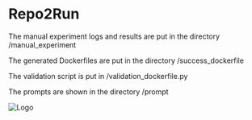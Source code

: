 # Repo2Run
The manual experiment logs and results are put in the directory /manual_experiment

The generated Dockerfiles are put in the directory /success_dockerfile

The validation script is put in /validation_dockerfile.py

The prompts are shown in the directory /prompt

![Logo](.Repo2Run_Logo.png)

